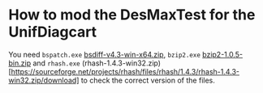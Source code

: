 # How to mod the DesMaxTest for the UnifDiagcart

You need `bspatch.exe` [bsdiff-v4.3-win-x64.zip](https://github.com/reitowo/bsdiff-win/releases), `bzip2.exe` [bzip2-1.0.5-bin.zip](https://gnuwin32.sourceforge.net/downlinks/bzip2-bin-zip.php) and `rhash.exe` (rhash-1.4.3-win32.zip)[https://sourceforge.net/projects/rhash/files/rhash/1.4.3/rhash-1.4.3-win32.zip/download] to check the correct version of the files.

